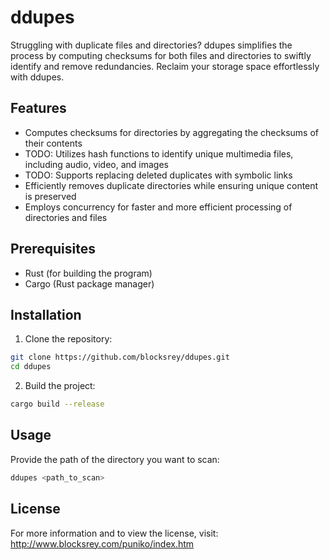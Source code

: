 # ddupes
Struggling with duplicate files and directories? ddupes simplifies the process by computing checksums for both files and directories to swiftly identify and remove redundancies. Reclaim your storage space effortlessly with ddupes.

## Features
- Computes checksums for directories by aggregating the checksums of their contents
- TODO: Utilizes hash functions to identify unique multimedia files, including audio, video, and images
- TODO: Supports replacing deleted duplicates with symbolic links
- Efficiently removes duplicate directories while ensuring unique content is preserved
- Employs concurrency for faster and more efficient processing of directories and files

## Prerequisites
- Rust (for building the program)
- Cargo (Rust package manager)

## Installation
1. Clone the repository:
```sh
git clone https://github.com/blocksrey/ddupes.git
cd ddupes
```

2. Build the project:
```sh
cargo build --release
```

## Usage
Provide the path of the directory you want to scan:
```sh
ddupes <path_to_scan>
```

## License
For more information and to view the license, visit:
http://www.blocksrey.com/puniko/index.htm
